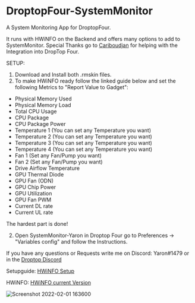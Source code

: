 
# DroptopFour-SystemMonitor
A System Monitoring App for DroptopFour.

It runs with HWiNFO on the Backend and offers many options to add to SystemMonitor. 
Special Thanks go to [Cariboudjan](https://github.com/Cariboudjan)  for helping with the Integration into DropTop Four.


SETUP:
1. Download and Install both .rmskin files.
2. To make HWiNFO ready follow the linked guide below and set the following Metrics to "Report Value to Gadget":

- Physical Memory Used
- Physical Memory Load
- Total CPU Usage
- CPU Package
- CPU Package Power
- Temperature 1 (You can set any Temperature you want)
- Temperature 2 (You can set any Temperature you want)
- Temperature 3 (You can set any Temperature you want)
- Temperature 4 (You can set any Temperature you want)
- Fan 1 (Set any Fan/Pump you want)
- Fan 2 (Set any Fan/Pump you want)
- Drive Airflow Temperature
- GPU Thermal Diode
- GPU Fan (ODN)
- GPU Chip Power
- GPU Utilization
- GPU Fan PWM
- Current DL rate
- Current UL rate

The hardest part is done!

2. Open SystemMonitor-Yaron in Droptop Four go to Preferences -> "Variables config" and follow the Instructions.


If you have any questions or Requests write me on Discord: Yaron#1479 or in the [Droptop Discord](https://discord.com/invite/sr54GBHBxb)


Setupguide: [HWiNFO Setup](https://docs.rainmeter.net/tips/hwinfo/)

HWiNFO: [HWiNFO current Version](https://www.hwinfo.com/download/)

![Screenshot 2022-02-01 163600](https://user-images.githubusercontent.com/87992378/152004002-6889cba5-3773-431b-bf15-23d85dda8f9b.png)
